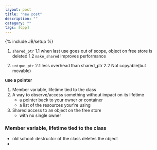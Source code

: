 ```yaml
---
layout: post
title: "new post"
description: ""
category: ""
tags: [cpp]
---
```

{% include JB/setup %}

1. `shared_ptr`
1.1 when last use goes out of scope, object on free store is deleted
1.2 `make_shared` improves performance

2. `unique_ptr`
2.1 less overhead than shared_ptr
2.2 Not copyable(but movable)


**use a pointer**
1. Member variable, lifetime tied to the class
2. A way to observe/access something without impact on its lifetime
	- a pointer back to your owner or container
	- a list of the resources your're using
3. Shared access to an object on the free store
	- with no single owner

### Member variable, lifetime tied to the class

- old school: destructor of the class deletes the object
- 